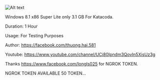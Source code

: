 ![Alt text](https://i.ibb.co/pvWPjHD/Capture.png "Screenshot")

Windows 8.1 x86 Super Lite only 3.1 GB For Katacoda.

Duration: 1 Hour

Usage: For Testing Purposes

Author: https://facebook.com/thuong.hai.581

Youtube: https://www.youtube.com/channel/UCi80Ipndm3QovIn5XisUz3g

Thanks https://www.facebook.com/longls025 for NGROK TOKEN.

NGROK TOKEN AVAILABLE 50 TOKEN...




